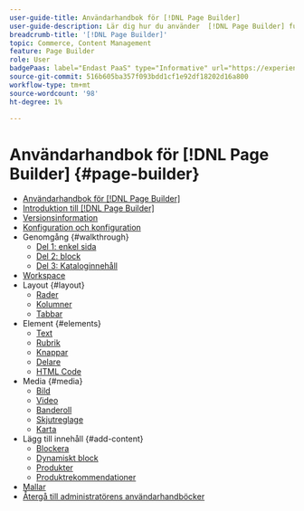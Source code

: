 ```yaml
---
user-guide-title: Användarhandbok för [!DNL Page Builder]
user-guide-description: Lär dig hur du använder  [!DNL Page Builder] funktioner för att skapa innehållsrika sidor med anpassade layouter som förbättrar ditt visuella berättande och ökar kundengagemanget och kundlojaliteten.
breadcrumb-title: '[!DNL Page Builder]'
topic: Commerce, Content Management
feature: Page Builder
role: User
badgePaas: label="Endast PaaS" type="Informative" url="https://experienceleague.adobe.com/sv/docs/commerce/user-guides/product-solutions" tooltip="Gäller endast Adobe Commerce i molnprojekt (Adobe-hanterad PaaS-infrastruktur) och lokala projekt."
source-git-commit: 516b605ba357f093bdd1cf1e92df18202d16a800
workflow-type: tm+mt
source-wordcount: '98'
ht-degree: 1%

---
```



# Användarhandbok för [!DNL Page Builder] {#page-builder}

- [Användarhandbok för [!DNL Page Builder]](guide-overview.md)
- [Introduktion till  [!DNL Page Builder]](introduction.md)
- [Versionsinformation](release-notes.md)
- [Konfiguration och konfiguration](setup.md)
- Genomgång {#walkthrough}
   - [Del 1: enkel sida](1-simple-page.md)
   - [Del 2: block](2-blocks.md)
   - [Del 3: Kataloginnehåll](3-catalog-content.md)
- [Workspace](workspace.md)
- Layout {#layout}
   - [Rader](row.md)
   - [Kolumner](column.md)
   - [Tabbar](tabs.md)
- Element {#elements}
   - [Text](text.md)
   - [Rubrik](heading.md)
   - [Knappar](buttons.md)
   - [Delare](divider.md)
   - [HTML Code](html-code.md)
- Media {#media}
   - [Bild](image.md)
   - [Video](video.md)
   - [Banderoll](banner.md)
   - [Skjutreglage](slider.md)
   - [Karta](map.md)
- Lägg till innehåll {#add-content}
   - [Blockera](block.md)
   - [Dynamiskt block](dynamic-block.md)
   - [Produkter](products.md)
   - [Produktrekommendationer](recommendations.md)
- [Mallar](templates.md)
- [Återgå till administratörens användarhandböcker](https://experienceleague.adobe.com/sv/docs/commerce-admin/user-guides/home)

